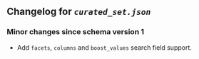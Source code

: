 ## Changelog for *`curated_set.json`*

### Minor changes since schema version 1

* Add `facets`, `columns` and `boost_values` search field support.
